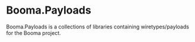 # Booma.Payloads
Booma.Payloads is a collections of libraries containing wiretypes/payloads for the Booma project.
